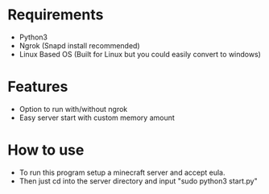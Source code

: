 # Requirements
 - Python3
 - Ngrok (Snapd install recommended)
 - Linux Based OS (Built for Linux but you could easily convert to windows)
# Features
 - Option to run with/without ngrok 
 - Easy server start with custom memory amount 
# How to use
 - To run this program setup a minecraft server and accept eula.
 - Then just cd into the server directory and input "sudo python3 start.py"
